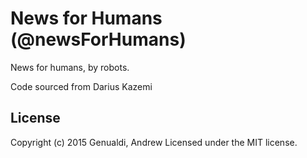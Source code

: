 # News for Humans (@newsForHumans)

News for humans, by robots.

Code sourced from Darius Kazemi

## License
Copyright (c) 2015 Genualdi, Andrew 
Licensed under the MIT license.
